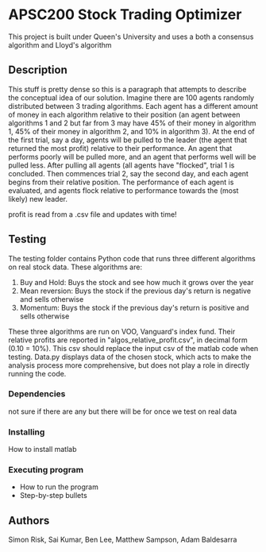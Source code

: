 # APSC200 Stock Trading Optimizer

This project is built under Queen's University and uses a both a consensus algorithm and Lloyd's algorithm

## Description

This stuff is pretty dense so this is a paragraph that attempts to describe the conceptual idea of our solution. Imagine there are 100 agents randomly distributed between 3 trading algorithms. Each agent has a different amount of money in each algorithm relative to their position (an agent between algorithms 1 and 2 but far from 3 may have 45% of their money in algorithm 1, 45% of their money in algorithm 2, and 10% in algorithm 3). At the end of the first trial, say a day, agents will be pulled to the leader (the agent that returned the most profit) relative to their performance. An agent that performs poorly will be pulled more, and an agent that performs well will be pulled less. After pulling all agents (all agents have "flocked", trial 1 is concluded. Then commences trial 2, say the second day, and each agent begins from their relative position. The performance of each agent is evaluated, and agents flock relative to performance towards the (most likely) new leader.

profit is read from a .csv file and updates with time!

## Testing
The testing folder contains Python code that runs three different algorithms on real stock data. These algorithms are:
1) Buy and Hold: Buys the stock and see how much it grows over the year
2) Mean reversion: Buys the stock if the previous day's return is negative and sells otherwise
3) Momentum: Buys the stock if the previous day's return is positive and sells otherwise

These three algorithms are run on VOO, Vanguard's index fund. Their relative profits are reported in "algos_relative_profit.csv", in decimal form (0.10 = 10%). This csv should replace the input csv of the matlab code when testing. Data.py displays data of the chosen stock, which acts to make the analysis process more comprehensive, but does not play a role in directly running the code.


### Dependencies

not sure if there are any but there will be for once we test on real data

### Installing

How to install matlab

### Executing program

* How to run the program
* Step-by-step bullets

## Authors

Simon Risk, Sai Kumar, Ben Lee, Matthew Sampson, Adam Baldesarra
